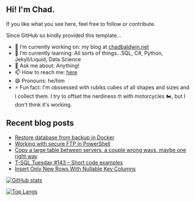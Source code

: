 ## Hi! I'm Chad.

If you like what you see here, feel free to follow or contribute.

Since GitHub so kindly provided this template...

- 🔭 I’m currently working on: my blog at [chadbaldwin.net](https://chadbaldwin.net)
- 🌱 I’m currently learning: All sorts of things...SQL, C#, Python, Jekyll/Liquid, Data Science
- 💬 Ask me about: Anything!
- 📫 How to reach me: [here](https://chadbaldwin.net/link)
- 😄 Pronouns: he/him
- ⚡ Fun fact: I'm obssessed with rubiks cubes of all shapes and sizes and I collect them. I try to offset the nerdiness 🤓 with motorcycles 🏍, but I don't think it's working.

## Recent blog posts

<!--START_SECTION:posts-->
* [Restore database from backup in Docker](https://chadbaldwin.net/2021/11/04/restore-database-in-docker.html)
* [Working with secure FTP in PowerShell](https://chadbaldwin.net/2021/11/01/sftp-in-powershell.html)
* [Copy a large table between servers, a couple wrong ways, maybe one right way](https://chadbaldwin.net/2021/10/19/copy-large-table.html)
* [T-SQL Tuesday #143 – Short code examples](https://chadbaldwin.net/2021/10/12/tsql-tuesday-short-code.html)
* [Insert Only New Rows With Nullable Key Columns](https://chadbaldwin.net/2021/10/08/insert-only-new-rows.html)
<!--END_SECTION:posts-->

[![GitHub stats](https://github-readme-stats.vercel.app/api?username=chadbaldwin&show_icons=true&theme=merko)](https://github.com/anuraghazra/github-readme-stats)

[![Top Langs](https://github-readme-stats.vercel.app/api/top-langs/?username=chadbaldwin&layout=compact&theme=merko)](https://github.com/anuraghazra/github-readme-stats)
